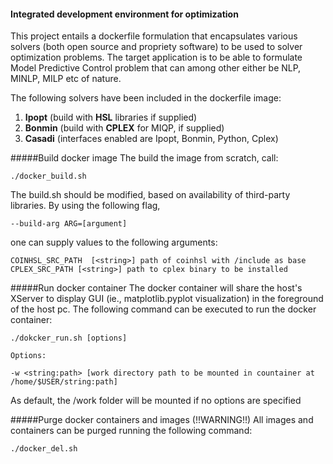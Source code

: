 #### Integrated development environment for optimization
This project entails a dockerfile formulation that encapsulates various solvers (both open source and propriety software)
to be used to solver optimization problems. The target application is to be able to formulate Model Predictive Control 
problem that can among other either be NLP, MINLP, MILP etc of nature.

The following solvers have been included in the dockerfile image:
    
 1. **Ipopt** (build with **HSL** libraries if supplied)
 2. **Bonmin** (build with **CPLEX** for MIQP, if supplied)
 3. **Casadi** (interfaces enabled are Ipopt, Bonmin, Python, Cplex)
 
 #####Build docker image
 The build the image from scratch, call:
 
    ./docker_build.sh
    
The build.sh should be modified, based on availability of third-party libraries. By using the following flag,
 
    --build-arg ARG=[argument]
    
one can supply values to the following arguments:
    
    COINHSL_SRC_PATH  [<string>] path of coinhsl with /include as base
    CPLEX_SRC_PATH [<string>] path to cplex binary to be installed
    
 #####Run docker container
  The docker container will share the host's XServer to display GUI (ie., matplotlib.pyplot visualization) in the 
  foreground of the host pc. The following command can be executed to run the docker container:
  
    ./dokcker_run.sh [options] 
    
    Options:
    
    -w <string:path> [work directory path to be mounted in countainer at /home/$USER/string:path]
    
As default, the /work folder will be mounted if no options are specified 
    
 #####Purge docker containers and images (!!WARNING!!)
 All images and containers can be purged running the following command:
 
    ./docker_del.sh
 

